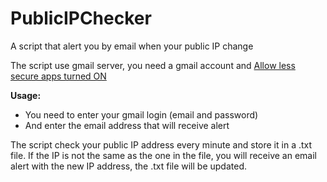 # PublicIPChecker
A script that alert you by email when your public IP change

The script use gmail server, you need a gmail account and [Allow less secure apps turned ON](https://myaccount.google.com/lesssecureapps)

**Usage:**
 - You need to enter your gmail login (email and password)
 - And enter the email address that will receive alert
 
The script check your public IP address every minute and store it in a .txt file. If the IP is not the same as the one in the file, you will receive an email alert with the new IP address, the .txt file will be updated.
